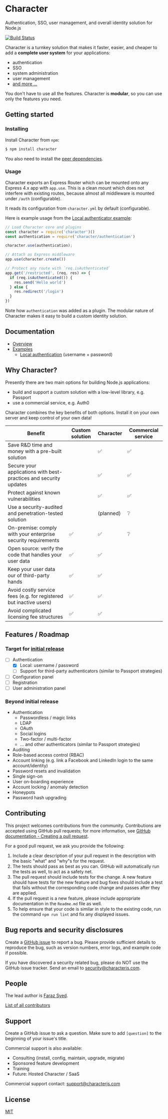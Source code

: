 # Character

Authentication, SSO, user management, and overall identity solution for Node.js

[![Build Status][travis-image]][travis-url]

Character is a turnkey solution that makes it faster, easier, and cheaper to add a **complete user system** for your applications:

  - authentication
  - SSO
  - system administration
  - user management
  - [and more ...](#features--roadmap)

You don't have to use all the features. Character is **modular**, so you can use only the features you need.

## Getting started

### Installing

Install Character from `npm`:

```bash
$ npm install character
```

You also need to install the [peer dependencies](docs/guides/Getting-Started.md#installation).

### Usage

Character exports an Express Router which can be mounted onto any Express 4.x app with `app.use`. This is a clean mount which does not interfere with existing routes, because almost all middleware is mounted under `/auth` (configurable).

It reads its configuration from `character.yml` by default (configurable).

Here is example usage from the [Local authenticator example](examples/local):

```javascript
// Load Character core and plugins
const character = require('character')()
const authentication = require('character/authentication')

character.use(authentication);

// Attach as Express middleware
app.use(character.create())

// Protect any route with `req.isAuthenticated`
app.get('/restricted', (req, res) => {
  if (req.isAuthenticated()) {
    res.send('Hello world')
  } else {
    res.redirect('/login')
  }
})
```

Note how `authentication` was added as a plugin. The modular nature of Character makes it easy to build a custom identity solution.

## Documentation

  - [Overview](docs/README.md)
  - [Examples](examples)
    - [Local authentication](examples/local) (username + password)

## Why Character?

Presently there are two main options for building Node.js applications:

  - build and support a custom solution with a low-level library, e.g. Passport
  - use a commercial service, e.g. Auth0

Character combines the key benefits of both options. Install it on your own server and keep control of your own data!

| Benefit                                                            | Custom solution | Character | Commercial service |
| ------------------------------------------------------------------ | --------------- | --------- | ------------------ |
| Save R&D time and money with a pre-built solution                  |                 | ✅         | ✅                  |
| Secure your applications with best-practices and security updates  |                 | ✅         | ✅                  |
| Protect against known vulnerabilities                              |                 | ✅         | ✅                  |
| Use a security-audited and penetration-tested solution             |                 | (planned) | ❔                  |
| On-premise: comply with your enterprise security requirements      | ✅               | ✅         | ❔                  |
| Open source: verify the code that handles your user data           | ✅               | ✅         |                    |
| Keep your user data our of third-party hands                       | ✅               | ✅         |                    |
| Avoid costly service fees (e.g. for registered but inactive users) | ✅               | ✅         |                    |
| Avoid complicated licensing fee structures                         | ✅               | ✅         |                    |

## Features / Roadmap

### Target for [initial release](https://github.com/HiFaraz/character/milestone/1)

  - [ ] Authentication
    - [x] Local: username / password
    - [ ] Support for third-party authenticators (similar to Passport strategies)
  - [ ] Configuration panel
  - [ ] Registration
  - [ ] User administration panel

### Beyond initial release

  - Authentication
    - Passwordless / magic links
    - LDAP
    - OAuth
    - Social logins
    - Two-factor / multi-factor
    - ... and other authenticators (similar to Passport strategies)
  - Auditing
  - Role-based access control (RBAC)
  - Account linking (e.g. link a Facebook and LinkedIn login to the same account/identity)
  - Password resets and invalidation
  - Single sign-on
  - User on-boarding experience
  - Account locking / anomaly detection
  - Honeypots
  - Password hash upgrading

## Contributing

This project welcomes contributions from the community. Contributions are
accepted using GitHub pull requests; for more information, see 
[GitHub documentation - Creating a pull request](https://help.github.com/articles/creating-a-pull-request/).

For a good pull request, we ask you provide the following:

1. Include a clear description of your pull request in the description
   with the basic "what" and "why"s for the request.
2. The tests should pass as best as you can. GitHub will automatically run
   the tests as well, to act as a safety net.
3. The pull request should include tests for the change. A new feature should
   have tests for the new feature and bug fixes should include a test that fails
   without the corresponding code change and passes after they are applied.
4. If the pull request is a new feature, please include appropriate documentation 
   in the `Readme.md` file as well.
5. To help ensure that your code is similar in style to the existing code,
   run the command `npm run lint` and fix any displayed issues.

## Bug reports and security disclosures

Create a [GitHub issue](https://github.com/HiFaraz/character/issues/new) to report a bug. Please provide sufficient details to reproduce the bug, such as version numbers, error logs, and example code if possible.

If you have discovered a security related bug, please do NOT use the GitHub issue tracker. Send an email to [security@characterjs.com](mailto:security@characterjs.com).

## People

The lead author is [Faraz Syed](https://github.com/HiFaraz).

[List of all contributors](https://github.com/HiFaraz/character/graphs/contributors)

## Support

Create a GitHub issue to ask a question. Make sure to add `[question]` to the beginning of your issue's title.

Commercial support is also available:

  - Consulting (install, config, maintain, upgrade, migrate)
  - Sponsored feature development
  - Training
  - Future: Hosted Character / SaaS

Commercial support contact: [support@characterjs.com](mailto:support@characterjs.com)

## License

[MIT](LICENSE)

[travis-image]: https://travis-ci.org/HiFaraz/character.svg?branch=master
[travis-url]: https://travis-ci.org/HiFaraz/character
